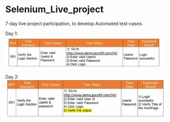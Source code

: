 # Selenium_Live_project
7-day live project participation, to develop Automated test-cases.

Day 1:
![Index](https://github.com/vidhi1021996/Selenium_Live_project/blob/main/1.JPG?raw=true)

Day 2:
![Index](https://github.com/vidhi1021996/Selenium_Live_project/blob/main/2.JPG?raw=true)
